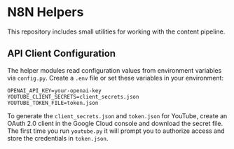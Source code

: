 # N8N Helpers

This repository includes small utilities for working with the content pipeline.

## API Client Configuration

The helper modules read configuration values from environment variables via
`config.py`. Create a `.env` file or set these variables in your environment:

```
OPENAI_API_KEY=your-openai-key
YOUTUBE_CLIENT_SECRETS=client_secrets.json
YOUTUBE_TOKEN_FILE=token.json
```

To generate the `client_secrets.json` and `token.json` for YouTube, create an
OAuth 2.0 client in the Google Cloud console and download the secret file. The
first time you run `youtube.py` it will prompt you to authorize access and store
the credentials in `token.json`.

